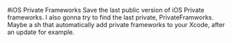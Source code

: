 #iOS Private Frameworks
Save the last public version of iOS Private frameworks.
I also gonna try to find the last private, PrivateFramworks.
Maybe a sh that automatically add private frameworks to your Xcode, after an update for example.
